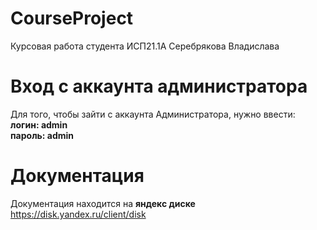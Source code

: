 # CourseProject

Курсовая работа студента ИСП21.1А Серебрякова Владислава

 # Вход с аккаунта администратора

Для того, чтобы зайти с аккаунта Администратора, нужно ввести:        
**логин: admin**        
**пароль: admin**

# Документация

Документация находится на **яндекс диске** https://disk.yandex.ru/client/disk
